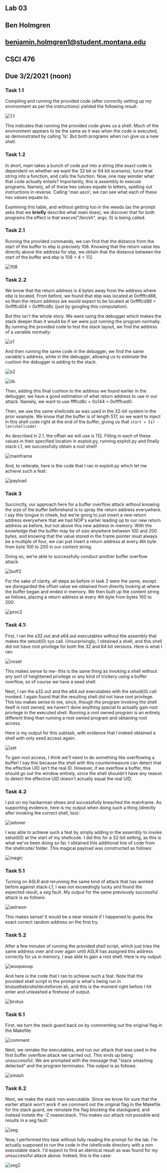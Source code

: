 ## Lab 03
## Ben Holmgren
## benjamin.holmgren1@student.montana.edu
## CSCI 476
## Due 3/2/2021 (noon)


### Task 1.1

Compiling and running the provided code (after correctly setting up my
environment as per the instructions) yielded the following result:

![1.1](1_1.png)

This indicates that running the provided code gives us a shell. Much of
the environment appears to be the same as it was when the code is
executed, as demonstrated by calling 'ls'. But both programs when run 
give us a new shell.

### Task 1.2

In short, main takes a bunch of code put into a string (the exact code
is dependent on whether we want the 32 bit or 64 bit scenario), turns that
string into a function, and calls the function. Now, one may wonder
what that code actually entails? Importantly, this is assembly to execute
programs. Namely, all of these hex values equate to letters, spelling out 
instructions in reverse. Calling 'man ascii', we can see what each of
these hex values equate to. 

Examining this table, and without getting too in the weeds (as the prompt
asks that we **briefly** describe what main does), we discover that for both
programs the effect is that execve("/bin/sh", argv, 0) is being called.

### Task 2.1

Running the provided commands, we can find that the distance from the start of
the buffer to ebp is precisely 108. Knowing that the return value lies directly
above the address for ebp, we obtain that the distance between the start
of the buffer and ebp is 108 + 4 = 112.

![108](108.png)

### Task 2.2

We know that the return address is 4 bytes away from the address where ebp
is located. From before, we found that ebp was located at 0xffffcd88, so then
the return address we would expect to be located at 0xffffcd88 + 0xffffcd04 = 0xffffcd8c (just by googling
this computation). 

But this isn't the whole story. We were using the debugger
which makes the stack deeper than it would be if we were just running the 
program normally. By running the provided code to test the stack layout, we
find the address of a variable normally:

![s1](s1.png)

And then running the same code in the debugger, we find the same variable's
 address, while in the debugger, allowing us to estimate the cushion the
debugger is adding to the stack.

![s2](s2.png)

![ds](ds.png)

Then, adding this final cushion to the address we found earlier in the debugger,
we have a good estimation of what return address to use in our attack. Namely,
we want to use ffffcd8c + 0x144 = 0xffffced0.

Then, we use the same shellcode as was used in the 32-bit system in the
prior example. We know that the buffer is of length 517, so we want to 
inject in this shell code right at the end of the buffer, giving us
that ``start = 517 - len(shellcode)``

As described in 2.1, the offset we will use is 112. Filling in each of
these values in their specified location in exploit.py, running exploit.py
and finally stack-L1, we successfully obtain a root shell!

![mainframe](mainframe.png)

And, to reiterate, here is the code that I ran in exploit.py
which let me achieve such a feat:

![payload](payload.png)

### Task 3

Succinctly, our approach here for a buffer overflow attack without
knowing the size of the buffer beforehand is to spray the return
address everywhere. I say this tongue in cheek, but we're going to just
insert a new return address everywhere that we had NOP's earlier
leading up to our new return address as before, but not above this new
address in memory. With the knowledge that the buffer may be of size
anywhere between 100 and 200 bytes, and knowing that the value stored in
the frame pointer must always be a multiple of four, we can just insert a
return address at every 4th byte from byte 100 to 200 in our content string.

Doing so, we're able to successfully conduct another buffer overflow attack:

![buff2](buff2.png)

For the sake of clarity, all steps as before in task 2 were the same, except we 
disregarded the offset value we obtained from directly looking
at where the buffer began and ended in memory. We then built up the content
string as follows, placing a return address at every 4th byte from bytes
100 to 200:

![proc2](proc2.png)


### Task 4.1:

First, I ran the a32.out and a64.out executables without the
assembly that makes the setuid(0) sys call. Unsurprisingly, 
I obtained a shell, and this shell did not have root privilege
for both the 32 and 64 bit versions. Here is what I ran:

![noset](noset.png)

This makes sense to me- this is the same thing as invoking
a shell without any sort of heightened privilege or any kind of
trickery using a buffer overflow, so of course we have a seed
shell.

Next, I ran the a32.out and the a64.out executables with the 
setuid(0) call invoked. I again found that the resulting
shell did not have root privilege. This too makes sense to me,
since, though the program invoking the shell itself is root owned, 
we haven't done anything special to actually gain root privilege
in the executed shell. Running a root owned program is an
entirely different thing than running a root owned program
and obtaining root access.

Here is my output for this subtask, with evidence that
I indeed obtained a shell with only seed access again:

![set](set.png)

To gain root access, I think we'll need to do something 
like overflowing a buffer! I say this because the shell
with this countermeasure can detect that the effective
UID isn't the real ID. However, if we overflow a buffer,
this should go out the window entirely, since the shell
shouldn't have any reason to detect the effective UID doesn't
actually equal the real UID.

### Task 4.2

I put on my hackerman shoes and successfully breached the mainframe.
As supporting evidence, here is my output when doing such a thing
(directly after invoking the correct shell, too):

![setover](setoverflow.png)

I was able to achieve such a feat by simply adding in the assembly
to invoke setuid(0) at the start of my shellcode. I did this for
a 32-bit setting, as this is what we've been doing so far. I obtained
this additional line of code from the shellcode/ folder. This magical
payload was constructed as follows:

![magic](magic.png)

### Task 5.1

Turning on ASLR and rerunning the same kind of
attack that has worked before against stack-L1, I was not exceedingly
lucky and found the expected result, a seg fault. My output
for the same previously successful attack is as follows:

![aslrwon](aslrwon.png)

This makes sense! It would be a near miracle if I happened
to guess the exact correct random address on the first try.

### Task 5.2

After a few minutes of running the provided shell script, which just
tries the same address over and over again until ASLR has assigned
this address correctly for us in memory, I was able to gain a root shell.
Here is my output:

![woopwoop](woopwoop.png)

And here is the code that I ran to achieve such a feat. Note that the
provided shell script in the prompt is what's being run in brutusthebrutishbruteforcer.sh, and this is the moment right before I hit enter and unleashed
a firehose of output.

![brutus](brutus.png)

### Task 6.1

First, we turn the stack guard back on by commenting out the original
flag in the Makefile:

![comment](comment.png)

Next, we remake the executables, and run our attack that was used in
the first buffer overflow attack we carried out. This ends up being
unsuccessful. We are prompted with the message that "stack smashing
detected" and the program terminates. The output is as follows:

![smash](smash.png)

### Task 6.2

Next, we make the stack non-executable. Since we know for sure that
the earlier attack won't work if we comment out the original flag in
the Makefile for the stack guard, we reinstate the flag blocking
the stackguard, and instead instate the -Z noexecstack. This makes
our attack not possible and results in a seg fault:

![seg](seg.png)

Now, I performed this task without fully reading the prompt for the
lab. I'm actually supposed to run the code in the /shellcode directory
with a non executable stack. I'd expect to find an identical result
as was found for my unsuccessful attack above. Indeed, this is the
case: 

![seg2](seg2.png)
